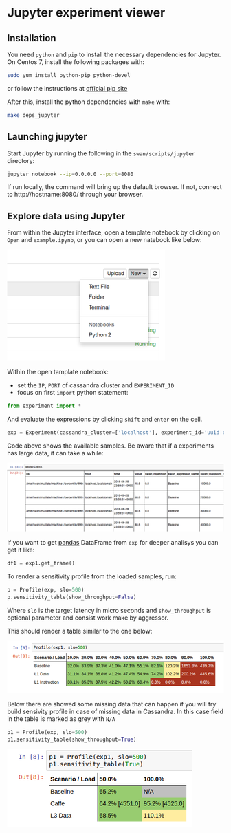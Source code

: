 # Jupyter experiment viewer

## Installation

You need `python` and `pip` to install the necessary dependencies for Jupyter.
On Centos 7, install the following packages with:

```sh
sudo yum install python-pip python-devel
```
or follow the instructions at [official pip site](https://pip.pypa.io/en/stable/installing/#installing-with-get-pip-py)

After this, install the python dependencies with `make` with:

```sh
make deps_jupyter
```

## Launching jupyter

Start Jupyter by running the following in the `swan/scripts/jupyter` directory:

```sh
jupyter notebook --ip=0.0.0.0 --port=8080
```

If run locally, the command will bring up the default browser.
If not, connect to http://hostname:8080/ through your browser.

## Explore data using Jupyter

From within the Jupyter interface, open a template notebook by clicking on `Open` and `example.ipynb`, or you can open a new natebook like below:

![experiment](docs/new_notebook.png)

Within the open tamplate notebook:
- set the `IP`, `PORT` of cassandra cluster and `EXPERIMENT_ID`
- focus on first `import` python statement:

```python
from experiment import *
```

And evaluate the expressions by clicking `shift` and `enter` on the cell.
```python
exp = Experiment(cassandra_cluster=['localhost'], experiment_id='uuid of experiment', port=9042)
```

Code above shows the available samples. Be aware that if a experiments has large data, it can take a while:

![sample list](docs/sample_list.png) 

If you want to get [pandas](http://pandas.pydata.org/) DataFrame from `exp` for deeper analisys you can get it like: 
```python
df1 = exp1.get_frame()
```
To render a sensitivity profile from the loaded samples, run:
```python
p = Profile(exp, slo=500)
p.sensitivity_table(show_throughput=False)
```

Where `slo` is the target latency in micro seconds and `show_throughput` is optional parameter and consist work make by aggressor.

This should render a table similar to the one below:

![sensitivity profile](docs/sensitivity_profile.png)

Below there are showed some missing data that can happen if you will try build sensivity profile in case of missing data in Cassandra.
In this case field in the table is marked as grey with `N/A`

```python
p1 = Profile(exp, slo=500)
p1.sensitivity_table(show_throughput=True)
```
![sensitivity profile](docs/sensitivity_profile_failed.png)